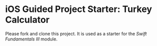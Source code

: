 # iOS Guided Project Starter: Turkey Calculator

Please fork and clone this project. It is used as a starter for the _Swift Fundamentals III_ module.
